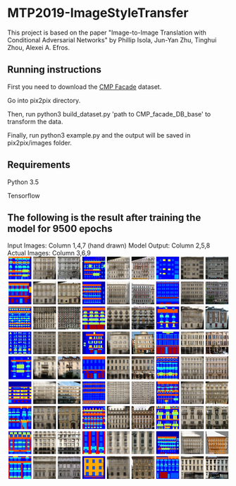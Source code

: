 # MTP2019-ImageStyleTransfer

This project is based on the paper "Image-to-Image Translation with Conditional Adversarial Networks" by Phillip Isola, Jun-Yan Zhu, Tinghui Zhou, Alexei A. Efros.

## Running instructions

First you need to download the [CMP Facade](http://cmp.felk.cvut.cz/~tylecr1/facade/) dataset.

Go into pix2pix directory.

Then, run python3 build_dataset.py 'path to CMP_facade_DB_base' to transform the data.

Finally, run python3 example.py and the output will be saved in pix2pix/images folder.

## Requirements

Python 3.5

Tensorflow

## The following is the result after training the model for 9500 epochs
Input Images: Column 1,4,7 (hand drawn)
Model Output: Column 2,5,8
Actual Images: Column 3,6,9
![alt text](https://github.com/AmanKrishna/Image_style_transfer/blob/master/pix2pix/Output/iter_9500.jpg)

